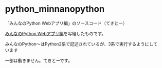 # python_minnanopython
「みんなのPython Webアプリ編」のソースコード（てきとー）


[みんなのPython Webアプリ編](https://coreblog.org/ats/stuff/minpy_web/)を写経したものです。

みんなのPython〜はPython2系で記述されているが、3系で実行するようにしています

一部は動きません。てきとーです。

